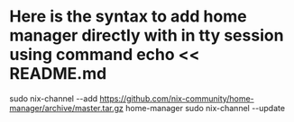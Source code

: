 # Here is the syntax to add home manager directly with in tty session using command echo << README.md
sudo nix-channel --add https://github.com/nix-community/home-manager/archive/master.tar.gz home-manager
sudo nix-channel --update
